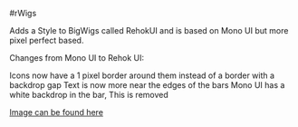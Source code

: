 #rWigs

Adds a Style to BigWigs called RehokUI and is based on Mono UI but more pixel perfect based.

Changes from Mono UI to Rehok UI:

Icons now have a 1 pixel border around them instead of a border with a backdrop gap
Text is now more near the edges of the bars
Mono UI has a white backdrop in the bar, This is removed

[Image can be found here](https://i.imgur.com/8XLUHKA.png)
